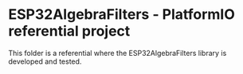 # ESP32AlgebraFilters - PlatformIO referential project
This folder is a referential where the ESP32AlgebraFilters library is developed and tested.